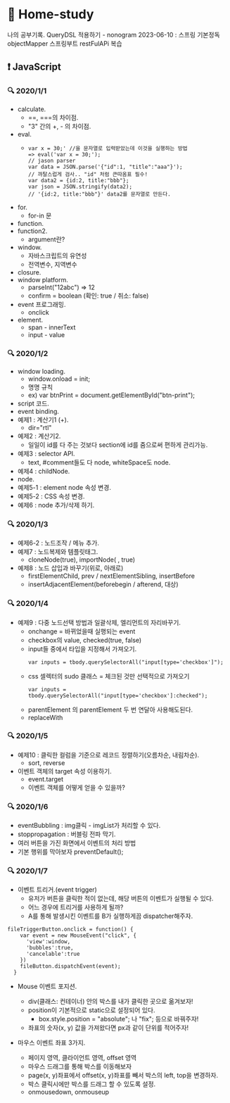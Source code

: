 # :memo: Home-study

나의 공부기록.
QueryDSL 적용하기 - nonogram
2023-06-10 : 스프링 기본정독
objectMapper
스프링부트
restFulAPi 복습

## :exclamation: JavaScript

### :mag: 2020/1/1
- calculate.
  - ==, ===의 차이점.
  - "3" 간의 +, - 의 차이점.
- eval.
  - ```
    var x = 30;' //을 문자열로 입력받았는데 이것을 실행하는 방법
    => eval('var x = 30;');
    // jason parser 
    var data = JSON.parse('{"id":1, "title":"aaa"}');
    // 까탈스럽게 검사.. "id" 처럼 큰따옴표 필수!
    var data2 = {id:2, title:"bbb"};
    var json = JSON.stringify(data2);
    // '{id:2, title:"bbb"}' data2를 문자열로 만든다.
    ```
- for.
  - for-in 문
- function.
- function2.
  - argument란?
- window.
  - 자바스크립트의 유연성
  - 전역변수, 지역변수
- closure.
- window platform.
  - parseInt("12abc") => 12
  - confirm = boolean (확인: true / 취소: false)
- event 프로그래밍.
  - onclick
- element.
  - span - innerText
  - input - value

### :mag: 2020/1/2
- window loading.
  - window.onload = init;
  - 명명 규칙
  - ex) var btnPrint = document.getElementById("btn-print");
- script 코드.
- event binding.
- 예제1 : 계산기1 (+).
  - dir="rtl"
- 예제2 : 계산기2.
  - 일일이 id를 다 주는 것보다 section에 id를 줌으로써 편하게 관리가능.
- 예제3 : selector API.
  - text, #comment들도 다 node, whiteSpace도 node.
- 예제4 : childNode.
- node.
- 예제5-1 : element node 속성 변경.
- 예제5-2 : CSS 속성 변경.
- 예제6 : node 추가/삭제 하기.

### :mag: 2020/1/3
- 예제6-2 : 노드조작 / 메뉴 추가.
- 예제7 : 노드복제와 템플릿태그.
  - cloneNode(true), importNode(  , true)
- 예제8 : 노드 삽입과 바꾸기(위로, 아래로)
  - firstElementChild, prev / nextElementSibling, insertBefore
  - insertAdjacentElement(beforebegin / afterend, 대상)

### :mag: 2020/1/4
- 예제9 : 다중 노드선택 방법과 일괄삭제, 엘리먼트의 자리바꾸기.
  - onchange = 바뀌었을때 실행되는 event
  - checkbox의 value, checked(true, false)
  - input들 중에서 타입을 지정해서 가져오기.
    ```
    var inputs = tbody.querySelectorAll("input[type='checkbox']");
    ```
  - css 셀렉터의 sudo 클래스 = 체크된 것만 선택적으로 가져오기
    ```
    var inputs = tbody.querySelectorAll("input[type='checkbox']:checked");
    ```
  - parentElement 의 parentElement 두 번 연달아 사용해도된다.
  - replaceWith

### :mag: 2020/1/5
- 예제10 : 클릭한 컬럼을 기준으로 레코드 정렬하기(오름차순, 내림차순).
  - sort, reverse
- 이벤트 객체의 target 속성 이용하기.
  - event.target
  - 이벤트 객체를 어떻게 얻을 수 있을까?

### :mag: 2020/1/6
- eventBubbling : img클릭 - imgList가 처리할 수 있다.
- stoppropagation : 버블링 전파 막기.
- 여러 버튼을 가진 화면에서 이벤트의 처리 방법
- 기본 행위를 막아보자 preventDefault();

### :mag: 2020/1/7
- 이벤트 트리거.(event trigger)
  - 유저가 버튼을 클릭한 적이 없는데, 해당 버튼의 이벤트가 실행될 수 있다.
  - 어느 경우에 트리거를 사용하게 될까?
  - A를 통해 발생시킨 이벤트를 B가 실행하게끔 dispatcher해주자.
```
fileTriggerButton.onclick = function() {
    var event = new MouseEvent("click", {
      'view':window,
      'bubbles':true,
      'cancelable':true
    })
    fileButton.dispatchEvent(event);
  }
```
- Mouse 이벤트 포지션.
  - div(클래스: 컨테이너) 안의 박스를 내가 클릭한 곳으로 옮겨보자!
  - position이 기본적으로 static으로 설정되어 있다.
    - box.style.position = "absolute"; 나 "fix"; 등으로 바꿔주자!
  - 좌표의 숫자(x, y) 값을 가져왔다면 px과 같이 단위를 적어주자!

- 마우스 이벤트 좌표 3가지.
  - 페이지 영역, 클라이언트 영역, offset 영역
  - 마우스 드래그를 통해 박스를 이동해보자
  - page(x, y)좌표에서 offset(x, y)좌표를 빼서 박스의 left, top을 변경하자.
  - 박스 클릭시에만 박스를 드래그 할 수 있도록 설정.
  - onmousedown, onmouseup


